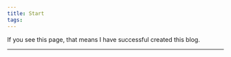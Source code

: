 ```yaml
---
title: Start
tags: 
---
```


If you see this page, that means I have successful created this blog.

<!--more-->

---


